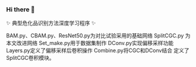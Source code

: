 ### Hi there 👋

✨ 典型危化品识别方法深度学习程序 ✨ 

BAM.py、CBAM.py、ResNet50.py为对比试验采用的基础网络
SplitCGC.py 为本文改进网络
Set_make.py用于数据集制作
DConv.py实现偏移采样功能
Layers.py定义了偏移采样后卷积操作
Combine.py将CGC和DConv结合
定义了SplitCGC卷积模块。
